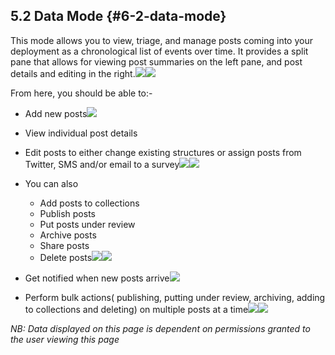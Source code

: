 ## 5.2 Data Mode {#6-2-data-mode}

This mode allows you to view, triage, and manage posts coming into your deployment as a chronological list of events over time. It provides a split pane that allows for viewing post summaries on the left pane, and post details and editing in the right.![](/assets/Date_mode_before_post_selection.png)![](/assets/Post_selected_for_viewing.png)

From here, you should be able to:-

* Add new posts![](/assets/Add_new_posts.png)
* View individual post details

* Edit posts to either change existing structures or assign posts from Twitter, SMS and/or email to a survey![](/assets/Click_on_edit.png)![](/assets/Edit_post_page.png)

* You can also

  * Add posts to collections
  * Publish posts
  * Put posts under review
  * Archive posts
  * Share posts
  * Delete posts![](/assets/Three_dots_map_mode.png)![](/assets/Edit__add_to_collection__share__publish_etc.png)

* Get notified when new posts arrive![](/assets/New_posts_as_they_come_in.png)

* Perform bulk actions\( publishing, putting under review, archiving, adding to collections and deleting\) on multiple posts at a time![](/assets/Bulk_actions_1.png)![](/assets/Bulk_actions_two.png)

_NB: Data displayed on this page is dependent on permissions granted to the user viewing this page_

